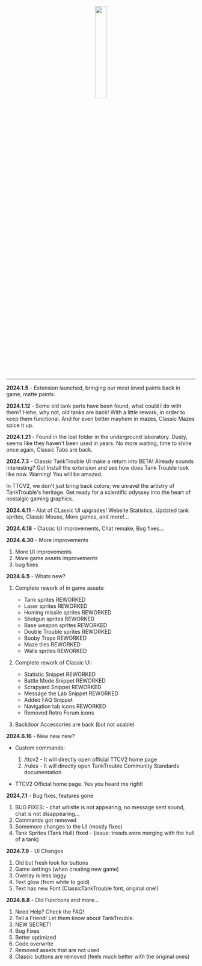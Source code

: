 <div align="center">
  <img width="25%" src="https://github.com/kamarov-therussiantank/TTCV2/raw/main/.github/banner.svg">
</div>

---

**2024.1.5** - Extension launched, bringing our most loved paints back in game, matte paints.

**2024.1.12** - Some old tank parts have been found, what could I do with them? Hehe, why not, old tanks are back! With a little rework, in order to keep them functional. And for even better mayhem in mazes, Classic Mazes spice it up.

**2024.1.21** - Found in the lost folder in the underground laboratory. Dusty, seems like they haven't been used in years. No more waiting, time to shine once again, Classic Tabs are back.

**2024.7.3** - Classic TankTrouble UI make a return into BETA! Already sounds interesting? Go! Install the extension and see how does Tank Trouble look like now. Warning! You will be amazed.

In TTCV2, we don't just bring back colors; we unravel the artistry of TankTrouble's heritage. Get ready for a scientific odyssey into the heart of nostalgic gaming graphics.

**2024.4.11** - Alot of CLassic UI upgrades! Website Statistics, Updated tank sprites, Classic Mouse, More games, and more!...

**2024.4.18** - Classic UI improvements, Chat remake, Bug fixes...

**2024.4.30** - More improvements
1. More UI improvements
2. More game assets improvements
3. bug fixes


**2024.6.5** - Whats new? 

1. Complete rework of in game assets:
   - Tank sprites REWORKED
   - Laser sprites REWORKED
   - Homing missile sprites REWORKED
   - Shotgun sprites REWORKED
   - Base weapon sprites REWORKED
   - Double Trouble sprites REWORKED
   - Booby Traps REWORKED
   - Maze tiles REWORKED
   - Walls sprites REWORKED

2. Complete rework of Classic UI:
   - Statistic Snippet REWORKED
   - Battle Mode Snippet REWORKED
   - Scrapyard Snippet REWORKED
   - Message the Lab Snippet REWORKED
   - Added FAQ Snippet
   - Navigation tab icons REWORKED
   - Removed Retro Forum icons
  
3. Backdoor Accessories are back (but not usable)

   
**2024.6.16** - New new new? 

- Custom commands:
   1.  /ttcv2 - It will directly open official TTCV2 home page
   2.  /rules - It will directly open TankTrouble Community Standards documentation
 
- TTCV2 Official home page. Yes you heard me right!


**2024.7.1** - Bug fixes, features gone
1. BUG FIXES: - chat whistle is not appearing, no message sent sound, chat is not disappearing...
2. Commands got removed
3. Somemore changes to the UI (mostly fixes)
4. Tank Sprites (Tank Hull) fixed - (issue: treads were merging with the hull of a tank)


**2024.7.9** - UI Changes
1. Old but fresh look for buttons
2. Game settings (when creating new game)
3. Overlay is less laggy
4. Text glow (from white to gold)
5. Text has new Font (ClassicTankTrouble font, original one!)


**2024.8.8** - Old Functions and more...
1. Need Help? Check the FAQ!
2. Tell a Friend! Let them know about TankTrouble.
3. NEW SECRET! 
4. Bug Fixes
5. Better optimized
6. Code overwrite
7. Removed assets that are not used
8. Classic buttons are removed (feels much better with the original ones)


